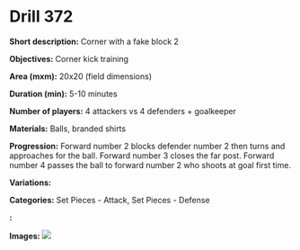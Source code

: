 # Drill 372

**Short description:**
Corner with a fake block 2

**Objectives:**
Corner kick training

**Area (mxm):**
20x20 (field dimensions)

**Duration (min):**
5-10 minutes

**Number of players:**
4 attackers vs 4 defenders + goalkeeper

**Materials:**
Balls, branded shirts

**Progression:**
Forward number 2 blocks defender number 2 then turns and approaches for the ball. Forward number 3 closes the far post. Forward number 4 passes the ball to forward number 2 who shoots at goal first time.

**Variations:**


**Categories:**
Set Pieces - Attack, Set Pieces - Defense

**:**


**Images:**
![](https://www.coachingfutsal.com/\images\0cc5319a6ccbba36f167aec5bfb8a5a420e290fc5065356f415b47835657d9ff38700249f67c4374a6813e3a38616bc115e9952d8a2ef2fb75e0bd4027bfcb004de63b910263d.jpg)

